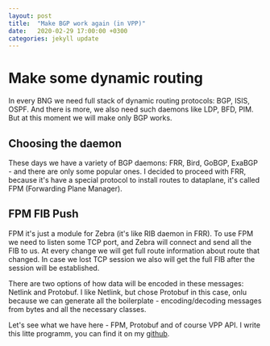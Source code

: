 ```yaml
---
layout: post
title:  "Make BGP work again (in VPP)"
date:   2020-02-29 17:00:00 +0300
categories: jekyll update
---
```


# Make some dynamic routing
In every BNG we need full stack of dynamic routing protocols: BGP, ISIS, OSPF. And there is more, we also need such daemons like LDP, BFD, PIM. But at this moment we will make only BGP works.

## Choosing the daemon
These days we have a variety of BGP daemons: FRR, Bird, GoBGP, ExaBGP - and there are only some popular ones. I decided to proceed with FRR, because it's have a special protocol to install routes to dataplane, it's called FPM (Forwarding Plane Manager).

## FPM FIB Push
FPM it's just a module for Zebra (it's like RIB daemon in FRR). To use FPM we need to listen some TCP port, and Zebra will connect and send all the FIB to us. At every change we will get full route information about route that changed. In case we lost TCP session we also will get the full FIB after the session will be established.

There are two options of how data will be encoded in these messages: Netlink and Protobuf. I like Netlink, but chose Protobuf in this case, onlu because we can generate all the boilerplate - encoding/decoding messages from bytes and all the necessary classes.

Let's see what we have here - FPM, Protobuf and of course VPP API. I write this litte programm, you can find it on my [github](https://github.com/zstas/pppcpd).